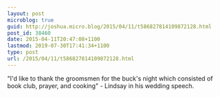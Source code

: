 ```yaml
---
layout: post
microblog: true
guid: http://joshua.micro.blog/2015/04/11/t586827814109872128.html
post_id: 38460
date: 2015-04-11T20:47:08+1100
lastmod: 2019-07-30T17:41:34+1100
type: post
url: /2015/04/11/t586827814109872128.html
---
```

"I'd like to thank the groomsmen for the buck's night which consisted of book club, prayer, and cooking" - Lindsay in his wedding speech.
